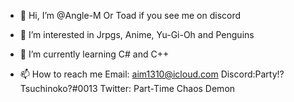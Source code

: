 - 👋 Hi, I’m @Angle-M Or Toad if you see me on discord

- 👀 I’m interested in Jrpgs, Anime, Yu-Gi-Oh and Penguins

- 🌱 I’m currently learning C# and C++

- 📫 How to reach me 
Email: aim1310@icloud.com
Discord:Party!? Tsuchinoko?#0013
Twitter: Part-Time Chaos Demon

<!---
Angle-M/Angle-M is a ✨ special ✨ repository because its `README.md` (this file) appears on your GitHub profile.
You can click the Preview link to take a look at your changes.
--->
